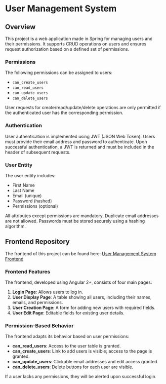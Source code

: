 # User Management System

## Overview
This project is a web application made in Spring for managing users and their permissions. It supports CRUD operations on users and ensures request authorization based on a defined set of permissions.

### Permissions
The following permissions can be assigned to users:
- `can_create_users`
- `can_read_users`
- `can_update_users`
- `can_delete_users`

User requests for create/read/update/delete operations are only permitted if the authenticated user has the corresponding permission.

### Authentication
User authentication is implemented using JWT (JSON Web Token). Users must provide their email address and password to authenticate. Upon successful authentication, a JWT is returned and must be included in the header of subsequent requests.

### User Entity
The user entity includes:
- First Name
- Last Name
- Email (unique)
- Password (hashed)
- Permissions (optional)

All attributes except permissions are mandatory. Duplicate email addresses are not allowed. Passwords must be stored securely using a hashing algorithm.

## Frontend Repository
The frontend of this project can be found here: [User Management System Frontend](https://github.com/MihajloCumic/User-Mangment-System_Frontend)
### Frontend Features
The frontend, developed using Angular 2+, consists of four main pages:
1. **Login Page**: Allows users to log in.
2. **User Display Page**: A table showing all users, including their names, emails, and permissions.
3. **User Creation Page**: A form for adding new users with required fields.
4. **User Edit Page**: Editable fields for existing user details.

### Permission-Based Behavior
The frontend adapts its behavior based on user permissions:
- **can_read_users**: Access to the user table is granted.
- **can_create_users**: Link to add users is visible; access to the page is granted.
- **can_update_users**: Clickable email addresses and edit access granted.
- **can_delete_users**: Delete buttons for each user are visible.

If a user lacks any permissions, they will be alerted upon successful login.

